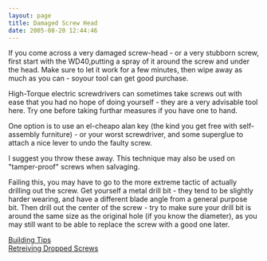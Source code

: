 ```yaml
---
layout: page
title: Damaged Screw Head
date: 2005-08-20 12:44:46
---
```

<p>If you come across a very damaged screw-head - or a very stubborn screw, first start with the WD40,putting a spray of it around the screw and under the head. Make sure to let it work for a few minutes, then wipe away as much as you can - soyour tool can get good purchase.
</p>
<p>High-Torque electric screwdrivers can sometimes take screws out with ease that you had no hope of doing yourself - they are a very advisable tool here. Try one before taking furthar measures if you have one to hand.
</p>
<p>One option is to use an el-cheapo alan key (the kind you get free with self-assembly furniture) - or your worst screwdriver, and some superglue to attach a nice lever to undo the faulty screw.
</p>
<p>I suggest you throw these away.  This technique may also be used on "tamper-proof" screws when salvaging.
</p>
<p>Failing this, you may have to go to the more extreme tactic of actually drilling out the screw. Get yourself a metal drill bit - they tend to be slightly harder wearing, and have a different blade angle from a general purpose bit. Then drill out the center of the screw - try to make sure your drill bit is around the same size as the original hole (if you know the diameter), as you may still want to be able to replace the screw with a good one later.
</p>
<p><a class="wiki" href="/wiki/building_tips.html" title="Hints and helpers for actually building robots, and other stuff.">Building Tips</a>
<br/><a class="wiki" href="/wiki/retreiving_dropped_screws.html" title="What to do when you drop a screw, nut or bolt into the gubbins of a machine">Retreiving Dropped Screws</a>
</p>
